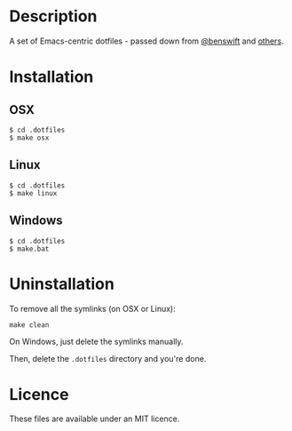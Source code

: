# Description

A set of Emacs-centric dotfiles - passed down from
[@benswift](https://github.com/benswift/.dotfiles) and [others](https://github.com/mathiasbynens/dotfiles).

# Installation

## OSX

```shell
$ cd .dotfiles
$ make osx
```

## Linux

```shell
$ cd .dotfiles
$ make linux
```

## Windows

```shell
$ cd .dotfiles
$ make.bat
```

# Uninstallation

To remove all the symlinks (on OSX or Linux):

```shell
make clean
```

On Windows, just delete the symlinks manually.

Then, delete the `.dotfiles` directory and you're done.

# Licence

These files are available under an MIT licence.
